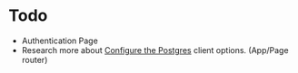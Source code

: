 # Todo

- Authentication Page
- Research more about [Configure the Postgres](https://neon.tech/docs/guides/nextjs#configure-the-postgres-client) client options. (App/Page router)
